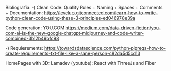 Bibliografía:
-) Clean Code: Quality Rules + Naming + Spaces + Comments + Documentation: https://levelup.gitconnected.com/learn-how-to-write-python-clean-code-using-these-3-principles-ed046978e39a

Code generation:
YOU.COM
https://medium.com/data-driven-fiction/you-com-ai-is-the-new-google-chatgpt-midjourney-and-code-writer-combined-3b12b49bfc98

-) Requierements: https://towardsdatascience.com/python-pipreqs-how-to-create-requirements-txt-file-like-a-sane-person-c82da5d5cd13

HomePages with 3D:
Lamadev (youtube): React with ThreeJs and Fiber
